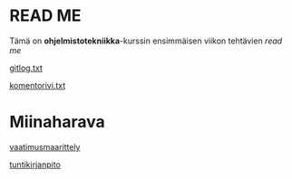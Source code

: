 # READ ME
Tämä on **ohjelmistotekniikka**-kurssin ensimmäisen viikon tehtävien *read me*


[gitlog.txt](http://github.com/IidaHamalainen/ot-harjoitustyo/blob/master/laskarit/viikko1/gitlog.txt)

[komentorivi.txt](http://github.com/IidaHamalainen/ot-harjoitustyo/blob/master/laskarit/viikko1/komentorivi.txt)

# Miinaharava

[vaatimusmaarittely](https://github.com/IidaHamalainen/ot-harjoitustyo/blob/master/Miinaharava/dokumentaatio/vaatimusmaarittely.md)

[tuntikirjanpito](https://github.com/IidaHamalainen/ot-harjoitustyo/blob/master/Miinaharava/dokumentaatio/tuntikirjanpito.md)
